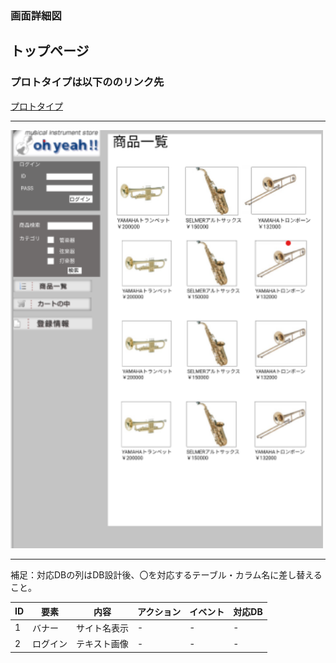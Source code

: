 ### 画面詳細図
## トップページ
### プロトタイプは以下ののリンク先
[プロトタイプ](https://www.figma.com/file/iaUkUhR6J7teMcIpetyOoT/Untitled?node-id=6%3A64)
*****
<img src="../img/toppage.png" width="500">

*****
補足：対応DBの列はDB設計後、〇を対応するテーブル・カラム名に差し替えること。

|ID|要素|内容|アクション|イベント|対応DB|
|--|----|----|---------|-------|------|
|1 |バナー|サイト名表示|-　　|-    |-   |
|2  |ログイン|テキスト画像|- |-    |-   |
